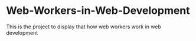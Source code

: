 # Web-Workers-in-Web-Development
This is the project to display that how web workers work in web development
